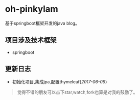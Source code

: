 # oh-pinkylam
基于springboot框架开发的java blog。

## 项目涉及技术框架

- springboot

## 更新日志

- 初始化项目,集成jpa,配置thymeleaf(*2017-06-09*)


> 觉得不错的朋友可以点下star,watch,fork也算是对我的鼓励了。